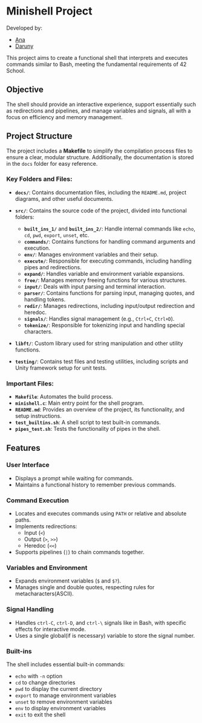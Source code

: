 # Minishell Project

Developed by:
- [Ana](https://github.com/Anagamedina)
- [Daruny](https://github.com/Daruuu)

This project aims to create a functional shell that interprets and executes commands similar to Bash, meeting the fundamental requirements of 42 School.

## Objective
The shell should provide an interactive experience, support essentially such as redirections and pipelines, and manage variables and signals, all with a focus on efficiency and memory management.

## Project Structure

The project includes a **Makefile** to simplify the compilation process files to ensure a clear, modular structure.
Additionally, the documentation is stored in the `docs` folder for easy reference.

### Key Folders and Files:
- **`docs/`**: Contains documentation files, including the `README.md`, project diagrams, and other useful documents.

- **`src/`**: Contains the source code of the project, divided into functional folders:
    - **`built_ins_1/`** and **`built_ins_2/`**: Handle internal commands like `echo`, `cd`, `pwd`, `export`, `unset`, etc.
    - **`commands/`**: Contains functions for handling command arguments and execution.
    - **`env/`**: Manages environment variables and their setup.
    - **`execute/`**: Responsible for executing commands, including handling pipes and redirections.
    - **`expand/`**: Handles variable and environment variable expansions.
    - **`free/`**: Manages memory freeing functions for various structures.
    - **`input/`**: Deals with input parsing and terminal interaction.
    - **`parser/`**: Contains functions for parsing input, managing quotes, and handling tokens.
    - **`redir/`**: Manages redirections, including input/output redirection and heredoc.
    - **`signals/`**: Handles signal management (e.g., `Ctrl+C`, `Ctrl+D`).
    - **`tokenize/`**: Responsible for tokenizing input and handling special characters.

- **`libft/`**: Custom library used for string manipulation and other utility functions.

- **`testing/`**: Contains test files and testing utilities, including scripts and Unity framework setup for unit tests.

### Important Files:
- **`Makefile`**: Automates the build process.
- **`minishell.c`**: Main entry point for the shell program.
- **`README.md`**: Provides an overview of the project, its functionality, and setup instructions.
- **`test_builtins.sh`**: A shell script to test built-in commands.
- **`pipes_test.sh`**: Tests the functionality of pipes in the shell.












## Features

### User Interface
- Displays a prompt while waiting for commands.
- Maintains a functional history to remember previous commands.

### Command Execution
- Locates and executes commands using `PATH` or relative and absolute paths.
- Implements redirections:
    - Input (`<`)
    - Output (`>`, `>>`)
    - Heredoc (`<<`)
- Supports pipelines (`|`) to chain commands together.

### Variables and Environment
- Expands environment variables (`$` and `$?`).
- Manages single and double quotes, respecting rules for metacharacters(ASCII).

### Signal Handling
- Handles `ctrl-C`, `ctrl-D`, and `ctrl-\` signals like in Bash, with specific effects for interactive mode.
- Uses a single global(if is necessary) variable to store the signal number.

### Built-ins
The shell includes essential built-in commands:

- `echo` with `-n` option
- `cd` to change directories
- `pwd` to display the current directory
- `export` to manage environment variables
- `unset` to remove environment variables
- `env` to display environment variables
- `exit` to exit the shell

